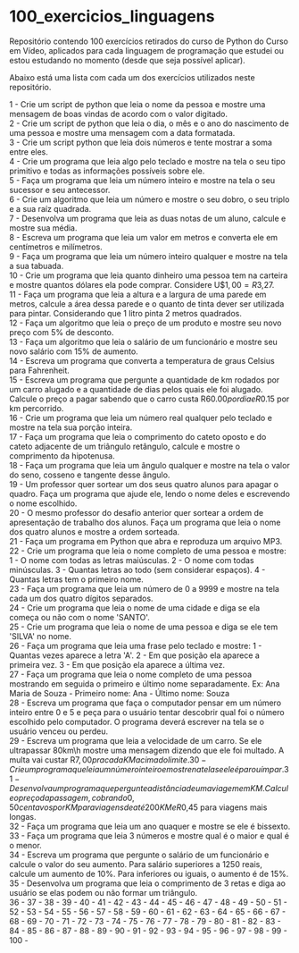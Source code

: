 # 100_exercicios_linguagens 
 Repositório contendo 100 exercícios retirados do curso de Python do Curso em Vídeo, aplicados para cada linguagem de programação que estudei ou estou estudando no momento (desde que seja possível aplicar). 

 Abaixo está uma lista com cada um dos exercícios utilizados neste repositório.

1 - Crie um script de python que leia o nome da pessoa e mostre uma mensagem de boas vindas de acordo com o valor digitado.  
2 - Crie um script de python que leia o dia, o mês e o ano do nascimento de uma pessoa e mostre uma mensagem com a data formatada.  
3 - Crie um script python que leia dois números e tente mostrar a soma entre eles.  
4 - Crie um programa que leia algo pelo teclado e mostre na tela o seu tipo primitivo e todas as informações possíveis sobre ele.  
5 - Faça um programa que leia um número inteiro e mostre na tela o seu sucessor e seu antecessor.  
6 - Crie um algoritmo que leia um número e mostre o seu dobro, o seu triplo e a sua raíz quadrada.  
7 - Desenvolva um programa que leia as duas notas de um aluno, calcule e mostre sua média.  
8 - Escreva um programa que leia um valor em metros e converta ele em centímetros e milímetros.  
9 - Faça um programa que leia um número inteiro qualquer e mostre na tela a sua tabuada.  
10 - Crie um programa que leia quanto dinheiro uma pessoa tem na carteira e mostre quantos dólares ela pode comprar. Considere U$$1,00 = R$3,27.  
11 - Faça um programa que leia a altura e a largura de uma parede em metros, calcule a área dessa parede e o quanto de tinta dever ser utilizada para pintar. Considerando que 1 litro pinta 2 metros quadrados.  
12 - Faça um algoritmo que leia o preço de um produto e mostre seu novo preço com 5% de desconto.  
13 - Faça um algoritmo que leia o salário de um funcionário e mostre seu novo salário com 15% de aumento.  
14 - Escreva um programa que converta a temperatura de graus Celsius para Fahrenheit.  
15 - Escreva um programa que pergunte a quantidade de km rodados por um carro alugado e a quantidade de dias pelos quais ele foi alugado. Calcule o preço a pagar sabendo que o carro custa R$60.00 por dia e R$0.15 por km percorrido.  
16 - Crie um programa que leia um número real qualquer pelo teclado e mostre na tela sua porção inteira.  
17 - Faça um programa que leia o comprimento do cateto oposto e do cateto adjacente de um triângulo retângulo, calcule e mostre o comprimento da hipotenusa.  
18 - Faça um programa que leia um ângulo qualquer e mostre na tela o valor do seno, cosseno e tangente desse ângulo.  
19 - Um professor quer sortear um dos seus quatro alunos para apagar o quadro. Faça um programa que ajude ele, lendo o nome deles e escrevendo o nome escolhido.  
20 - O mesmo professor do desafio anterior quer sortear a ordem de apresentação de trabalho dos alunos. Faça um programa que leia o nome dos quatro alunos e mostre a ordem sorteada.  
21 - Faça um programa em Python que abra e reproduza um arquivo MP3.  
22 - Crie um programa que leia o nome completo de uma pessoa e mostre: 1 - O nome com todas as letras maiúsculas. 2 - O nome com todas minúsculas. 3 - Quantas letras ao todo (sem considerar espaços). 4 - Quantas letras tem o primeiro nome.  
23 - Faça um programa que leia um número de 0 a 9999 e mostre na tela cada um dos quatro dígitos separados.  
24 - Crie um programa que leia o nome de uma cidade e diga se ela começa ou não com o nome 'SANTO'.  
25 - Crie um programa que leia o nome de uma pessoa e diga se ele tem 'SILVA' no nome.  
26 - Faça um programa que leia uma frase pelo teclado e mostre: 1 - Quantas vezes aparece a letra 'A'. 2 - Em que posição ela aparece a primeira vez. 3 - Em que posição ela aparece a última vez.  
27 - Faça um programa que leia o nome completo de uma pessoa mostrando em seguida o primeiro e último nome separadamente. Ex: Ana Maria de Souza - Primeiro nome: Ana - Último nome: Souza  
28 - Escreva um programa que faça o computador pensar em um número inteiro entre 0 e 5 e peça para o usuário tentar descobrir qual foi o número escolhido pelo computador. O programa deverá escrever na tela se o usuário venceu ou perdeu.  
29 - Escreva um programa que leia a velocidade de um carro. Se ele ultrapassar 80km\h mostre uma mensagem dizendo que ele foi multado. A multa vai custar R$7,00 pra cada KM acima do limite.  
30 - Crie um programa que leia um número inteiro e mostre na tela se ele é par ou ímpar.  
31 - Desenvolva um programa que pergunte a distância de uma viagem em KM. Calcule o preço da passagem, cobrando 0,50 centavos por KM para viagens de até 200KM e R$0,45 para viagens mais longas.  
32 - Faça um programa que leia um ano quaquer e mostre se ele é bissexto.  
33 - Faça um programa que leia 3 números e mostre qual é o maior e qual é o menor.  
34 - Escreva um programa que pergunte o salário de um funcionário e calcule o valor do seu aumento. Para salário superiores a 1250 reais, calcule um aumento de 10%. Para inferiores ou iguais, o aumento é de 15%.   
35 - Desenvolva um programa que leia o comprimento de 3 retas e diga ao usuário se elas podem ou não formar um triângulo.  
36 - 
37 -
38 -
39 -
40 -
41 -
42 -
43 -
44 -
45 -
46 -
47 -
48 -
49 -
50 -
51 -
52 -
53 -
54 -
55 -
56 -
57 -
58 -
59 -
60 -
61 -
62 -
63 -
64 -
65 -
66 -
67 -
68 -
69 -
70 -
71 -
72 -
73 -
74 -
75 -
76 -
77 -
78 -
79 -
80 -
81 -
82 -
83 -
84 -
85 -
86 -
87 -
88 -
89 -
90 -
91 -
92 -
93 -
94 -
95 -
96 -
97 -
98 -
99 -
100 -
 